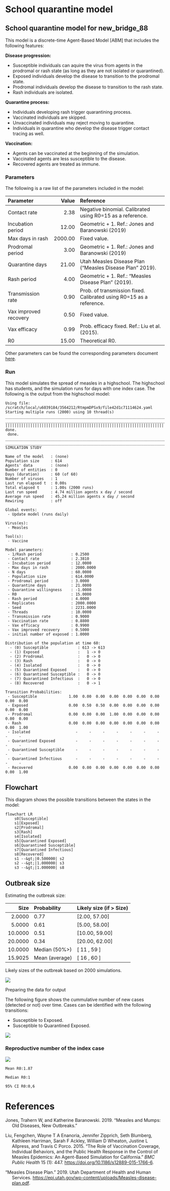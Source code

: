 # School quarantine model

## School quarantine model for new_bridge_88

This model is a discrete-time Agent-Based Model \[ABM\] that includes
the following features:

**Disease progression:**

- Susceptible individuals can aquire the virus from agents in the
  prodromal or rash state (as long as they are not isolated or
  quarantined).
- Exposed individuals develop the disease to transition to the prodromal
  state.
- Prodromal individuals develop the disease to transition to the rash
  state.
- Rash individuals are isolated.

**Quarantine process:**

- Individuals developing rash trigger quarantining process.
- Vaccinated individuals are skipped.
- Unvaccinated individuals may reject moving to quarantine.
- Individuals in quarantine who develop the disease trigger contact
  tracing as well.

**Vaccination:**

- Agents can be vaccinated at the beginning of the simulation.
- Vaccinated agents are less susceptible to the disease.
- Recovered agents are treated as immune.

### Parameters

The following is a raw list of the parameters included in the model:

| Parameter             |   Value | Reference                                                           |
|:----------------------|--------:|:--------------------------------------------------------------------|
| Contact rate          |    2.38 | Negative binomial. Calibrated using R0=15 as a reference.           |
| Incubation period     |   12.00 | Geometric + 1. Ref.: Jones and Baranowski (2019)                    |
| Max days in rash      | 2000.00 | Fixed value.                                                        |
| Prodromal period      |    3.00 | Geometric + 1. Ref.: Jones and Baranowski (2019)                    |
| Quarantine days       |   21.00 | Utah Measles Disease Plan (“Measles Disease Plan” 2019).            |
| Rash period           |    4.00 | Geometric + 1. Ref.: “Measles Disease Plan” (2019).                 |
| Transmission rate     |    0.90 | Prob. of transmission fixed. Calibrated using R0=15 as a reference. |
| Vax improved recovery |    0.50 | Fixed value.                                                        |
| Vax efficacy          |    0.99 | Prob. efficacy fixed. Ref.: Liu et al. (2015).                      |
| R0                    |   15.00 | Theoretical R0.                                                     |

Other parameters can be found the corresponding parameters document
[here](new_bridge_88_params.yaml).

### Run

This model simulates the spread of measles in a highschool. The
highschool has students, and the simulation runs for days with one index
case. The following is the output from the highschool model:

    Using file: /scratch/local/u6039184/3564212/RtmpmDPSx9/file42d1c71114624.yaml
    Starting multiple runs (2000) using 10 thread(s)
    _________________________________________________________________________
    _________________________________________________________________________
    ||||||||||||||||||||||||||||||||||||||||||||||||||||||||||||||||||||||||| done.
     done.
    ________________________________________________________________________________
    ________________________________________________________________________________
    SIMULATION STUDY

    Name of the model   : (none)
    Population size     : 614
    Agents' data        : (none)
    Number of entities  : 0
    Days (duration)     : 60 (of 60)
    Number of viruses   : 1
    Last run elapsed t  : 0.00s
    Total elapsed t     : 1.00s (2000 runs)
    Last run speed      : 4.74 million agents x day / second
    Average run speed   : 45.24 million agents x day / second
    Rewiring            : off

    Global events:
     - Update model (runs daily)

    Virus(es):
     - Measles

    Tool(s):
     - Vaccine

    Model parameters:
     - 1/Rash period             : 0.2500
     - Contact rate              : 2.3810
     - Incubation period         : 12.0000
     - Max days in rash          : 2000.0000
     - N days                    : 60.0000
     - Population size           : 614.0000
     - Prodromal period          : 3.0000
     - Quarantine days           : 21.0000
     - Quarantine willingness    : -1.0000
     - R0                        : 15.0000
     - Rash period               : 4.0000
     - Replicates                : 2000.0000
     - Seed                      : 2231.0000
     - Threads                   : 10.0000
     - Transmission rate         : 0.9000
     - Vaccination rate          : 0.8800
     - Vax efficacy              : 0.9900
     - Vax improved recovery     : 0.5000
     - initial number of exposed : 1.0000

    Distribution of the population at time 60:
      - (0) Susceptible             : 613 -> 613
      - (1) Exposed                 :   1 -> 0
      - (2) Prodromal               :   0 -> 0
      - (3) Rash                    :   0 -> 0
      - (4) Isolated                :   0 -> 0
      - (5) Quarantined Exposed     :   0 -> 0
      - (6) Quarantined Susceptible :   0 -> 0
      - (7) Quarantined Infectious  :   0 -> 0
      - (8) Recovered               :   0 -> 1

    Transition Probabilities:
     - Susceptible              1.00  0.00  0.00  0.00  0.00  0.00  0.00  0.00  0.00
     - Exposed                  0.00  0.50  0.50  0.00  0.00  0.00  0.00  0.00  0.00
     - Prodromal                0.00  0.00  0.00  1.00  0.00  0.00  0.00  0.00  0.00
     - Rash                     0.00  0.00  0.00  0.00  0.00  0.00  0.00  0.00  1.00
     - Isolated                    -     -     -     -     -     -     -     -     -
     - Quarantined Exposed         -     -     -     -     -     -     -     -     -
     - Quarantined Susceptible     -     -     -     -     -     -     -     -     -
     - Quarantined Infectious      -     -     -     -     -     -     -     -     -
     - Recovered                0.00  0.00  0.00  0.00  0.00  0.00  0.00  0.00  1.00

## Flowchart

This diagram shows the possible transitions between the states in the
model:

``` mermaid
flowchart LR
    s0[Susceptible]
    s1[Exposed]
    s2[Prodromal]
    s3[Rash]
    s4[Isolated]
    s5[Quarantined Exposed]
    s6[Quarantined Susceptible]
    s7[Quarantined Infectious]
    s8[Recovered]
    s1 --&gt;|0.500000| s2
    s2 --&gt;|1.000000| s3
    s3 --&gt;|1.000000| s8

```

## Outbreak size

Estimating the outbreak size:

|    Size | Probability    | Likely size (if \> Size) |
|--------:|:---------------|:-------------------------|
|  2.0000 | 0.77           | \[2.00, 57.00\]          |
|  5.0000 | 0.61           | \[5.00, 58.00\]          |
| 10.0000 | 0.51           | \[10.00, 59.00\]         |
| 20.0000 | 0.34           | \[20.00, 62.00\]         |
| 10.0000 | Median (50%\>) | \[ 11 , 59 \]            |
| 15.9025 | Mean (average) | \[ 16 , 60 \]            |

Likely sizes of the outbreak based on 2000 simulations.

![](new_bridge_88_files/figure-commonmark/print-histogram-1.png)

Preparing the data for output

The following figure shows the cummulative number of new cases (detected
or not) over time. Cases can be identified with the following
transitions:

- Susceptible to Exposed.
- Susceptible to Quarantined Exposed.

![](new_bridge_88_files/figure-commonmark/contact-tracing-1.png)

### Reproductive number of the index case

![](new_bridge_88_files/figure-commonmark/reproductive-number-1.png)

    Mean R0:1.87

    Median R0:1

    95% CI R0:0,6

# References

<div id="refs" class="references csl-bib-body hanging-indent">

<div id="ref-jones2019measles" class="csl-entry">

Jones, Trahern W, and Katherine Baranowski. 2019. “Measles and Mumps:
Old Diseases, New Outbreaks.”

</div>

<div id="ref-liuRoleVaccinationCoverage2015" class="csl-entry">

Liu, Fengchen, Wayne T A Enanoria, Jennifer Zipprich, Seth Blumberg,
Kathleen Harriman, Sarah F Ackley, William D Wheaton, Justine L
Allpress, and Travis C Porco. 2015. “The Role of Vaccination Coverage,
Individual Behaviors, and the Public Health Response in the Control of
Measles Epidemics: An Agent-Based Simulation for California.” *BMC
Public Health* 15 (1): 447. <https://doi.org/10.1186/s12889-015-1766-6>.

</div>

<div id="ref-MeaslesDiseasePlan2019" class="csl-entry">

“Measles Disease Plan.” 2019. Utah Department of Health and Human
Services.
<https://epi.utah.gov/wp-content/uploads/Measles-disease-plan.pdf>.

</div>

</div>
